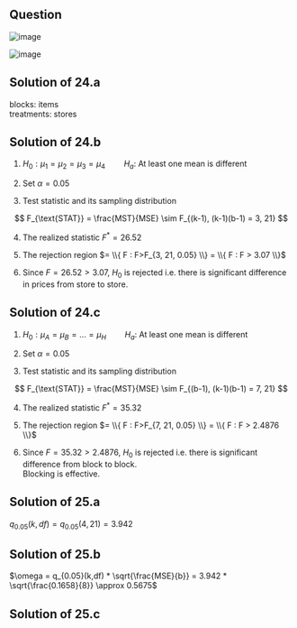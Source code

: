 ## Question

![image](https://github.com/user-attachments/assets/f7d04aa7-228d-4f63-88e1-610316fd3536)

![image](https://github.com/user-attachments/assets/56f360cc-e557-4d2b-ace2-f40d253ede26)

## Solution of 24.a

blocks: items  
treatments: stores  

## Solution of 24.b

1. $H_0: \mu_1 = \mu_2 = \mu_3 = \mu_4 \quad \quad H_a:$ At least one mean is different   
  
2. Set $\alpha = 0.05$  
  
3. Test statistic and its sampling distribution

$$
F_{\text{STAT}} = \frac{MST}{MSE} \sim F_{(k-1), (k-1)(b-1) = 3, 21}
$$

4. The realized statistic $F^* = 26.52$

5. The rejection region $= \\{ F : F>F_{3, 21, 0.05} \\} = \\{ F : F > 3.07 \\}$  
  
6. Since $F = 26.52 > 3.07$, $H_0$ is rejected i.e. there is significant difference in prices from store to store.

## Solution of 24.c

1. $H_0: \mu_A = \mu_B = ... = \mu_H \quad \quad H_a:$ At least one mean is different   
  
2. Set $\alpha = 0.05$  
  
3. Test statistic and its sampling distribution

$$
F_{\text{STAT}} = \frac{MST}{MSE} \sim F_{(b-1), (k-1)(b-1) = 7, 21}
$$

4. The realized statistic $F^* = 35.32$

5. The rejection region $= \\{ F : F>F_{7, 21, 0.05} \\} = \\{ F : F > 2.4876 \\}$  
  
6. Since $F = 35.32 > 2.4876$, $H_0$ is rejected i.e. there is significant difference from block to block.  
Blocking is effective.
   
## Solution of 25.a

$q_{0.05}(k,df) = q_{0.05}(4,21) = 3.942$

## Solution of 25.b

$\omega = q_{0.05}(k,df) * \sqrt{\frac{MSE}{b}} = 3.942 * \sqrt{\frac{0.1658}{8}} \approx 0.5675$

## Solution of 25.c
